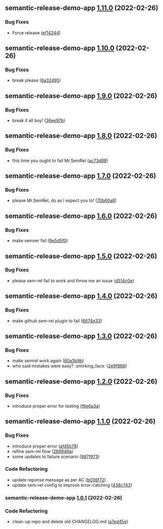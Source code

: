 ## semantic-release-demo-app [1.11.0](https://github.com/jaivikas7/semantic-release-demo/compare/semantic-release-demo-app@1.10.0...semantic-release-demo-app@1.11.0) (2022-02-26)


### Bug Fixes

* Force release ([ef14244](https://github.com/jaivikas7/semantic-release-demo/commit/ef14244216236ce34f77701b5fdc70fba4a34893))

## semantic-release-demo-app [1.10.0](https://github.com/jaivikas7/semantic-release-demo/compare/semantic-release-demo-app@1.9.0...semantic-release-demo-app@1.10.0) (2022-02-26)


### Bug Fixes

* break please ([6a32495](https://github.com/jaivikas7/semantic-release-demo/commit/6a32495ac92b0ca1dfc09b93d06034cff0b4af27))

## semantic-release-demo-app [1.9.0](https://github.com/jaivikas7/semantic-release-demo/compare/semantic-release-demo-app@1.8.0...semantic-release-demo-app@1.9.0) (2022-02-26)


### Bug Fixes

* break it all boy! ([36ee97b](https://github.com/jaivikas7/semantic-release-demo/commit/36ee97bef4d4f2a37266a5855fd3123c82009484))

## semantic-release-demo-app [1.8.0](https://github.com/jaivikas7/semantic-release-demo/compare/semantic-release-demo-app@1.7.0...semantic-release-demo-app@1.8.0) (2022-02-26)


### Bug Fixes

* this time you ought to fail Mr.SemRel ([ac73d88](https://github.com/jaivikas7/semantic-release-demo/commit/ac73d883f7e3e3bc02d5f6ca43e8a1add0606608))

## semantic-release-demo-app [1.7.0](https://github.com/jaivikas7/semantic-release-demo/compare/semantic-release-demo-app@1.6.0...semantic-release-demo-app@1.7.0) (2022-02-26)


### Bug Fixes

* please Mr.SemRel, do as I expect you to! ([70b60a8](https://github.com/jaivikas7/semantic-release-demo/commit/70b60a8a6039f642debbea252ae30be3ca5c2bdd))

## semantic-release-demo-app [1.6.0](https://github.com/jaivikas7/semantic-release-demo/compare/semantic-release-demo-app@1.5.0...semantic-release-demo-app@1.6.0) (2022-02-26)


### Bug Fixes

* make semver fail ([9e5d5f0](https://github.com/jaivikas7/semantic-release-demo/commit/9e5d5f0dd88692eed531651ab9d1d05030837ada))

## semantic-release-demo-app [1.5.0](https://github.com/jaivikas7/semantic-release-demo/compare/semantic-release-demo-app@1.4.0...semantic-release-demo-app@1.5.0) (2022-02-26)


### Bug Fixes

* please sem-rel fail to work and throw me an issue ([d514c0e](https://github.com/jaivikas7/semantic-release-demo/commit/d514c0e565bd9ff941442997ded13494903a9672))

## semantic-release-demo-app [1.4.0](https://github.com/jaivikas7/semantic-release-demo/compare/semantic-release-demo-app@1.3.0...semantic-release-demo-app@1.4.0) (2022-02-26)


### Bug Fixes

* make github sem-rel plugin to fail ([6674e33](https://github.com/jaivikas7/semantic-release-demo/commit/6674e33c66509d72325c183e9aad4572f47037fe))

## semantic-release-demo-app [1.3.0](https://github.com/jaivikas7/semantic-release-demo/compare/semantic-release-demo-app@1.2.0...semantic-release-demo-app@1.3.0) (2022-02-26)


### Bug Fixes

* make semrel work again ([60a3b9b](https://github.com/jaivikas7/semantic-release-demo/commit/60a3b9b42458bd8fe2fc104f2316093bd6b39742))
* who said mistakes were easy? :smirking_face: ([2e9f866](https://github.com/jaivikas7/semantic-release-demo/commit/2e9f8665de269cd1b08e8e8b1f0568ce23bfb16f))

## semantic-release-demo-app [1.2.0](https://github.com/jaivikas7/semantic-release-demo/compare/semantic-release-demo-app@1.1.0...semantic-release-demo-app@1.2.0) (2022-02-26)


### Bug Fixes

* introduce proper error for testing ([f6e6a3a](https://github.com/jaivikas7/semantic-release-demo/commit/f6e6a3addf1b82e61cc3dbd6bc53b3940586e26d))

## semantic-release-demo-app [1.1.0](https://github.com/jaivikas7/semantic-release-demo/compare/semantic-release-demo-app@1.0.1...semantic-release-demo-app@1.1.0) (2022-02-26)


### Bug Fixes

* introduce proper error ([afd5b78](https://github.com/jaivikas7/semantic-release-demo/commit/afd5b7866b2f2356023a252baaed9d172836582a))
* refine sem-rel flow ([269949a](https://github.com/jaivikas7/semantic-release-demo/commit/269949a58ac5dc5128d34537ef26d37db23b4b9d))
* some updates to failure scenario ([987f973](https://github.com/jaivikas7/semantic-release-demo/commit/987f9739df93cd2c28309a511f46b46139e27e4a))


### Code Refactoring

* update reponse message as per AC ([b036f72](https://github.com/jaivikas7/semantic-release-demo/commit/b036f724cf7ecff8549d1efe774e7638811ece95))
* update sem-rel config to improve error-catching ([438c742](https://github.com/jaivikas7/semantic-release-demo/commit/438c742a42eac4401007df7ec499b5a032d8724d))

### semantic-release-demo-app [1.0.1](https://github.com/jaivikas7/semantic-release-demo/compare/semantic-release-demo-app@1.0.0...semantic-release-demo-app@1.0.1) (2022-02-26)


### Code Refactoring

* clean-up repo and delete old CHANGELOG.md ([a7ed45e](https://github.com/jaivikas7/semantic-release-demo/commit/a7ed45e263399bfd1ac87eb350c6b95fe275daae))
